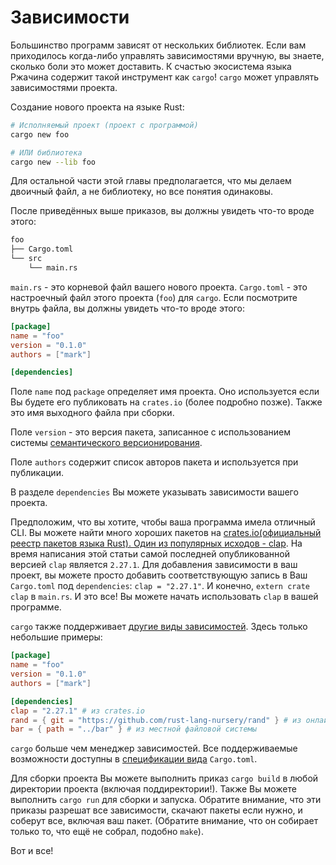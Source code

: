 # Зависимости

Большинство программ зависят от нескольких библиотек. Если вам приходилось
когда-либо управлять зависимостями вручную, вы знаете, сколько боли это
может доставить. К счастью экосистема языка Ржачина содержит такой
инструмент как `cargo`! `cargo` может управлять зависимостями проекта.

Создание нового проекта на языке Rust:

```sh
# Исполняемый проект (проект с программой)
cargo new foo

# ИЛИ библиотека
cargo new --lib foo
```

Для остальной части этой главы предполагается, что мы делаем двоичный файл, а не
библиотеку, но все понятия одинаковы.

После приведённых выше приказов, вы должны увидеть что-то вроде этого:

```txt
foo
├── Cargo.toml
└── src
    └── main.rs
```

`main.rs` - это корневой файл вашего нового проекта.
`Cargo.toml` - это настроечный файл этого проекта (`foo`) для `cargo`.
Если посмотрите внутрь файла, вы должны увидеть что-то вроде этого:

```toml
[package]
name = "foo"
version = "0.1.0"
authors = ["mark"]

[dependencies]
```

Поле `name` под `package` определяет имя проекта. Оно используется
если Вы будете его публиковать на `crates.io` (более подробно позже).
Также это имя выходного файла при сборки.

Поле `version` - это версия пакета, записанное с использованием системы
[семантического версионирования](http://semver.org/).

Поле `authors` содержит список авторов пакета и используется при публикации.

В разделе `dependencies` Вы можете указывать зависимости вашего проекта.

Предположим, что вы хотите, чтобы ваша программа имела отличный CLI.
Вы можете найти много хороших пакетов на [crates.io](https://crates.io)[(официальный реестр пакетов языка Rust). Один из популярных исходов - ](https://crates.io)[clap](https://crates.io/crates/clap). На время написания этой статьи
самой последней опубликованной версией `clap` является `2.27.1`.
Для добавления зависимости в ваш проект, вы можете просто добавить
соответствующую запись в Ваш `Cargo.toml` под `dependencies`: `clap = "2.27.1"`.
И конечно, `extern crate clap` в `main.rs`. И это все! Вы можете начать
использовать `clap` в вашей программе.

`cargo` также поддерживает [другие виды зависимостей](https://doc.rust-lang.org/cargo/reference/specifying-dependencies.html). Здесь только
небольшие примеры:

```toml
[package]
name = "foo"
version = "0.1.0"
authors = ["mark"]

[dependencies]
clap = "2.27.1" # из crates.io
rand = { git = "https://github.com/rust-lang-nursery/rand" } # из онлайн репозитория
bar = { path = "../bar" } # из местной файловой системы
```

`cargo` больше чем менеджер зависимостей. Все поддерживаемые возможности доступны
в [спецификации вида](https://doc.rust-lang.org/cargo/reference/manifest.html) `Cargo.toml`.

Для сборки проекта Вы можете выполнить приказ `cargo build` в любой директории проекта
(включая поддиректории!). Также Вы можете выполнить `cargo run` для сборки и запуска.
Обратите внимание, что эти приказы разрешат все зависимости, скачают пакеты
если нужно, и соберут все, включая ваш пакет. (Обратите внимание, что он собирает только то,
что ещё не собрал, подобно `make`).

Вот и все!
